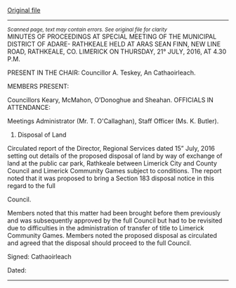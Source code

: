 [Original file](https://beta.limerick.ie/sites/default/files/media/documents/2017-04/minutes_-_meeting_of_municipal_district_of_adare-rathkeale_-_21st_july_2016.pdf)

---
*<small>Scanned page, text may contain errors. See original file for clarity</small>*  
MINUTES OF PROCEEDINGS AT SPECIAL MEETING OF THE MUNICIPAL DISTRICT OF ADARE-
RATHKEALE HELD AT ARAS SEAN FINN, NEW LINE ROAD, RATHKEALE, CO. LIMERICK ON
THURSDAY, 21° JULY, 2016, AT 4.30 P.M.

PRESENT IN THE CHAIR: Councillor A. Teskey, An Cathaoirleach.

MEMBERS PRESENT:

Councillors Keary, McMahon, O’Donoghue and Sheahan.
OFFICIALS IN ATTENDANCE:

Meetings Administrator (Mr. T. O'Callaghan), Staff Officer (Ms. K. Butler).

1. Disposal of Land

Circulated report of the Director, Regional Services dated 15” July, 2016 setting out details of the
proposed disposal of land by way of exchange of land at the public car park, Rathkeale between
Limerick City and County Council and Limerick Community Games subject to conditions. The
report noted that it was proposed to bring a Section 183 disposal notice in this regard to the full

Council.

Members noted that this matter had been brought before them previously and was subsequently
approved by the full Council but had to be revisited due to difficulties in the administration of
transfer of title to Limerick Community Games. Members noted the proposed disposal as
circulated and agreed that the disposal should proceed to the full Council.

Signed:
Cathaoirleach

Dated:


---
